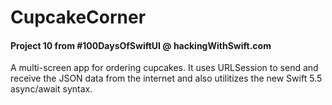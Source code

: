 # CupcakeCorner

#### Project 10 from #100DaysOfSwiftUI @ hackingWithSwift.com

A multi-screen app for ordering cupcakes. It uses URLSession to send and receive the JSON data from the internet and also utilitizes the new Swift 5.5 async/await syntax.
